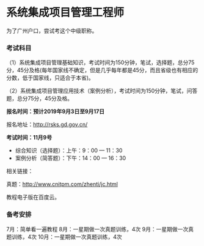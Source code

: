 # 系统集成项目管理工程师

为了广州户口，尝试考这个中级职称。

### 考试科目

（1）系统集成项目管理基础知识，考试时间为150分钟，笔试，选择题，总分75分，45分及格(每年国家线不确定，但是几乎每年都是45分，而且省级也有相应的分数，低于国家线，只适合于本省)。

（2）系统集成项目管理应用技术（案例分析），考试时间为150分钟，笔试，问答题，总分75分，45分及格。

**报名时间：预计2019年9月3日至9月17日**

报名地址：http://rsks.gd.gov.cn/

**考试时间：11月9号**

- 综合知识（选择题）：上午：9：00 — 11：30
- 案例分析（简答题）：下午：14：00 — 16：30

相关链接：

真题：http://www.cnitpm.com/zhenti/jc.html

教程电子版在百度云。

### 备考安排

7月：简单看一遍教程
8月：一星期做一次真题训练，4次
9月：一星期做一次真题训练，4次
10月：一星期做一次真题训练，4次
